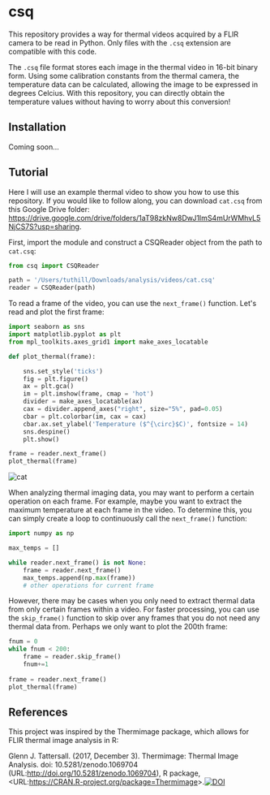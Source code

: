 # csq
This repository provides a way for thermal videos acquired by a FLIR camera to be read in Python. Only files with the ```.csq``` extension are compatible with this code.

The ```.csq``` file format stores each image in the thermal video in 16-bit binary form. Using some calibration constants from the thermal camera, the temperature data can be calculated, allowing the image to be expressed in degrees Celcius. With this repository, you can directly obtain the temperature values without having to worry about this conversion! 

## Installation
Coming soon... 

## Tutorial 
Here I will use an example thermal video to show you how to use this repository. If you would like to follow along, you can download ```cat.csq``` from this Google Drive folder: https://drive.google.com/drive/folders/1aT98zkNw8DwJ1ImS4mUrWMhvL5NjCS7S?usp=sharing. 

First, import the module and construct a CSQReader object from the path to ```cat.csq```: 

```python
from csq import CSQReader

path = '/Users/tuthill/Downloads/analysis/videos/cat.csq'
reader = CSQReader(path)
```

To read a frame of the video, you can use the ```next_frame()``` function. Let's read and plot the first frame: 

```python
import seaborn as sns 
import matplotlib.pyplot as plt
from mpl_toolkits.axes_grid1 import make_axes_locatable

def plot_thermal(frame): 

    sns.set_style('ticks')
    fig = plt.figure()
    ax = plt.gca()
    im = plt.imshow(frame, cmap = 'hot')
    divider = make_axes_locatable(ax)
    cax = divider.append_axes("right", size="5%", pad=0.05)
    cbar = plt.colorbar(im, cax = cax)
    cbar.ax.set_ylabel('Temperature ($^{\circ}$C)', fontsize = 14)
    sns.despine()
    plt.show()

frame = reader.next_frame()
plot_thermal(frame)
```
![cat](https://github.com/katierupp/csq/blob/main/examples/frame1.png?raw=true)

When analyzing thermal imaging data, you may want to perform a certain operation on each frame. For example, maybe you want to extract the maximum temperature at each frame in the video. To determine this, you can simply create a loop to continuously call the ```next_frame()``` function:

```python
import numpy as np

max_temps = []

while reader.next_frame() is not None: 
    frame = reader.next_frame()
    max_temps.append(np.max(frame))
    # other operations for current frame
```
However, there may be cases when you only need to extract thermal data from only certain frames within a video. For faster processing, you can use the ```skip_frame()``` function to skip over any frames that you do not need any thermal data from. Perhaps we only want to plot the 200th frame:

```python
fnum = 0
while fnum < 200: 
    frame = reader.skip_frame()
    fnum+=1
  
frame = reader.next_frame()
plot_thermal(frame)
```

## References 
This project was inspired by the Thermimage package, which allows for FLIR thermal image analysis in R: 

Glenn J. Tattersall. (2017, December 3). Thermimage: Thermal Image Analysis. doi: 10.5281/zenodo.1069704 (URL:<http://doi.org/10.5281/zenodo.1069704>), R package, &lt;URL:<https://CRAN.R-project.org/package=Thermimage>&gt;.[![DOI](https://zenodo.org/badge/33262273.svg)](https://zenodo.org/badge/latestdoi/33262273)
